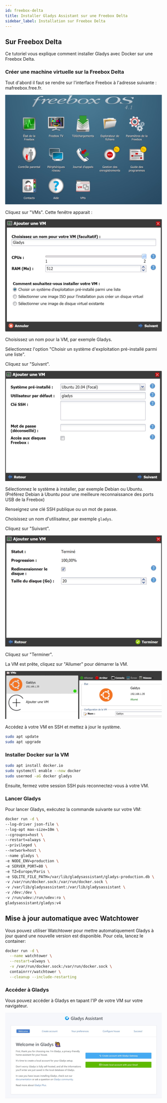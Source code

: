 ```yaml
---
id: freebox-delta
title: Installer Gladys Assistant sur une Freebox Delta
sidebar_label: Installation sur Freebox Delta
---
```


## Sur Freebox Delta

Ce tutoriel vous explique comment installer Gladys avec Docker sur une Freebox Delta.

### Créer une machine virtuelle sur la Freebox Delta

Tout d'abord il faut se rendre sur l'interface Freebox à l'adresse suivante : mafreebox.free.fr.

![FreeboxOs](../../../../../static/img/docs/fr/installation/freebox-delta/freeboxos.jpg)

Cliquez sur "VMs". Cette fenêtre apparait :

![Ajouter une VM](../../../../../static/img/docs/fr/installation/freebox-delta/add-vm.jpg)

Choisissez un nom pour la VM, par exemple Gladys.

Sélectionnez l'option "Choisir un système d'exploitation pré-installé parmi une liste".

Cliquez sur "Suivant".

![Ajouter une VM](../../../../../static/img/docs/fr/installation/freebox-delta/add-vm-2.jpg)

Sélectionnez le système à installer, par exemple Debian ou Ubuntu.
(Préférez Debian à Ubuntu pour une meilleure reconnaissance des ports USB de la Freebox)

Renseignez une clé SSH publique ou un mot de passe.

Choisissez un nom d'utilisateur, par exemple `gladys`.

Cliquez sur "Suivant".

![Ajouter une VM](../../../../../static/img/docs/fr/installation/freebox-delta/add-vm-3.jpg)

Cliquez sur "Terminer".

La VM est prête, cliquez sur "Allumer" pour démarrer la VM.

![Ajouter une VM](../../../../../static/img/docs/fr/installation/freebox-delta/start-vm.jpg)

Accédez à votre VM en SSH et mettez à jour le système.

```bash
sudo apt update
sudo apt upgrade
```

### Installer Docker sur la VM

```bash
sudo apt install docker.io
sudo systemctl enable --now docker
sudo usermod -aG docker gladys
```

Ensuite, fermez votre session SSH puis reconnectez-vous à votre VM.

### Lancer Gladys

Pour lancer Gladys, exécutez la commande suivante sur votre VM:

```bash
docker run -d \
--log-driver json-file \
--log-opt max-size=10m \
--cgroupns=host \
--restart=always \
--privileged \
--network=host \
--name gladys \
-e NODE_ENV=production \
-e SERVER_PORT=80 \
-e TZ=Europe/Paris \
-e SQLITE_FILE_PATH=/var/lib/gladysassistant/gladys-production.db \
-v /var/run/docker.sock:/var/run/docker.sock \
-v /var/lib/gladysassistant:/var/lib/gladysassistant \
-v /dev:/dev \
-v /run/udev:/run/udev:ro \
gladysassistant/gladys:v4
```

## Mise à jour automatique avec Watchtower

Vous pouvez utiliser Watchtower pour mettre automatiquement Gladys à jour quand une nouvelle version est disponible. Pour cela, lancez le container:

```bash
docker run -d \
  --name watchtower \
  --restart=always \
  -v /var/run/docker.sock:/var/run/docker.sock \
  containrrr/watchtower \
  --cleanup --include-restarting
```

### Accéder à Gladys

Vous pouvez accéder à Gladys en tapant l'IP de votre VM sur votre navigateur.

![Accéder a la VM](../../../../../static/img/docs/fr/installation/freebox-delta/freebox-vm-success.jpg)
